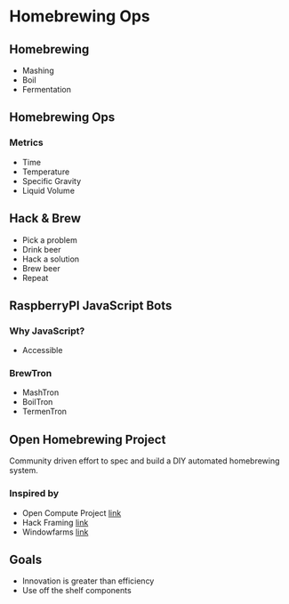 # Homebrewing Ops

## Homebrewing

- Mashing
- Boil
- Fermentation

## Homebrewing Ops

### Metrics

- Time
- Temperature
- Specific Gravity
- Liquid Volume

## Hack & Brew

- Pick a problem
- Drink beer
- Hack a solution
- Brew beer
- Repeat

## RaspberryPI JavaScript Bots

### Why JavaScript?

- Accessible

### BrewTron

- MashTron
- BoilTron
- TermenTron

## Open Homebrewing Project

Community driven effort to spec and build a DIY automated homebrewing system. 

### Inspired by

- Open Compute Project [link](http://www.opencompute.org/)
- Hack Framing [link](http://farmhack.org/)
- Windowfarms [link](http://our.windowfarms.org/)

## Goals

- Innovation is greater than efficiency
- Use off the shelf components
